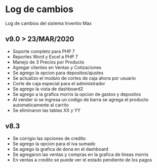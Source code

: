 # Log de cambios
Log de cambios del sistema Inventio Max

## v9.0 > 23/MAR/2020
- Soporte completo para PHP 7
- Reportes Word y Excel a PHP 7
- Manejo de 3 Precios por Producto
- Agregar clientes en Ventas y Cotizaciones
- Se agrego la opcion para depositos/ajustes
- Se actualizo el modulo de cortes de caja ahora por usuario
- Corte de caja especial para el administrador
- Se agrego la vista de dashboard2
- Se agrego a la grafica morris la opcion de gastos y depositos
- Al vender si se ingresa un codigo de barra se agrega el producto automaticamente al carrito
- Se eliminaron las tablas XX y YY

## v8.3
- Se corrigio las opciones de credito
- Se agrego la opcion para el iva sumado
- Se agrego la grafica de dona en el dashboard
- Se agregaron las ventas y compras en la grafica de lineas morris
- En ventas a credito se puede ver el estado pendiente de los pagos